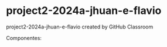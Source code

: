 # project2-2024a-jhuan-e-flavio
project2-2024a-jhuan-e-flavio created by GitHub Classroom

Componentes: